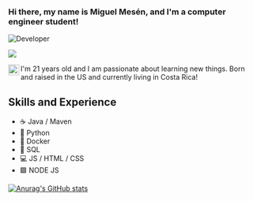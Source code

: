 ### Hi there, my name is Miguel Mesén, and I'm a computer engineer student!
![Developer](https://justresults.co.nz/wp-content/uploads/2015/10/web-developer-banner.png)


![](https://komarev.com/ghpvc/?username=miguemesen)


<a href="https://twitter.com/migue_mesen">
  <img align="left" alt="ErickOF23 | Twitter" width="22px" src="https://raw.githubusercontent.com/peterthehan/peterthehan/master/assets/twitter.svg" />
</a>


I'm 21 years old and I am passionate about learning new things.
Born and raised in the US and currently living in Costa Rica! 

## Skills and Experience
* ☕️ Java / Maven
* 🐍  Python
* 🐳 Docker
* 🐬 SQL
* 💻  JS / HTML / CSS 
* 🟩  NODE JS


[![Anurag's GitHub stats](https://github-readme-stats.vercel.app/api?username=miguemesen)](https://github.com/anuraghazra/github-readme-stats)
